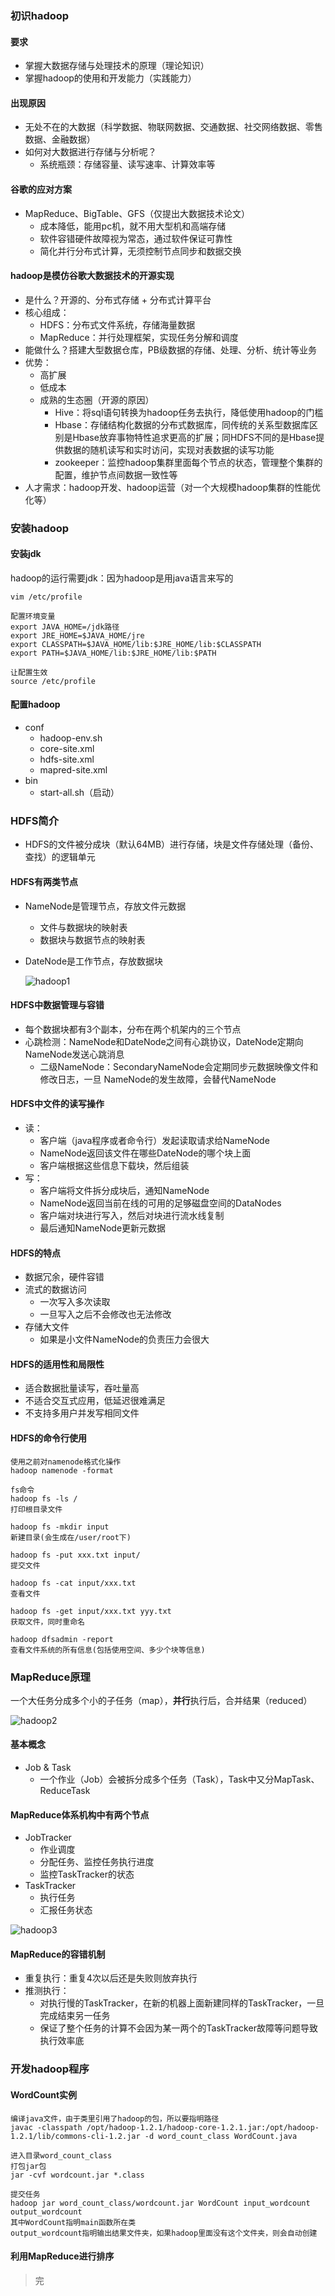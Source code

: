### 初识hadoop

#### 要求

- 掌握大数据存储与处理技术的原理（理论知识）
- 掌握hadoop的使用和开发能力（实践能力）

#### 出现原因

- 无处不在的大数据（科学数据、物联网数据、交通数据、社交网络数据、零售数据、金融数据）
- 如何对大数据进行存储与分析呢？
  - 系统瓶颈：存储容量、读写速率、计算效率等

#### 谷歌的应对方案

- MapReduce、BigTable、GFS（仅提出大数据技术论文）
  - 成本降低，能用pc机，就不用大型机和高端存储
  - 软件容错硬件故障视为常态，通过软件保证可靠性
  - 简化并行分布式计算，无须控制节点同步和数据交换

#### hadoop是模仿谷歌大数据技术的开源实现

- 是什么？开源的、分布式存储  +  分布式计算平台
- 核心组成：
  - HDFS：分布式文件系统，存储海量数据
  - MapReduce：并行处理框架，实现任务分解和调度
- 能做什么？搭建大型数据仓库，PB级数据的存储、处理、分析、统计等业务
- 优势：
  - 高扩展
  - 低成本
  - 成熟的生态圈（开源的原因）
    - Hive：将sql语句转换为hadoop任务去执行，降低使用hadoop的门槛
    - Hbase：存储结构化数据的分布式数据库，同传统的关系型数据库区别是Hbase放弃事物特性追求更高的扩展；同HDFS不同的是Hbase提供数据的随机读写和实时访问，实现对表数据的读写功能
    - zookeeper：监控hadoop集群里面每个节点的状态，管理整个集群的配置，维护节点间数据一致性等
- 人才需求：hadoop开发、hadoop运营（对一个大规模hadoop集群的性能优化等）

### 安装hadoop

#### 安装jdk

hadoop的运行需要jdk：因为hadoop是用java语言来写的

```shell
vim /etc/profile

配置环境变量
export JAVA_HOME=/jdk路径
export JRE_HOME=$JAVA_HOME/jre
export CLASSPATH=$JAVA_HOME/lib:$JRE_HOME/lib:$CLASSPATH
export PATH=$JAVA_HOME/lib:$JRE_HOME/lib:$PATH

让配置生效
source /etc/profile
```

#### 配置hadoop

- conf
  - hadoop-env.sh
  - core-site.xml
  - hdfs-site.xml
  - mapred-site.xml
- bin
  - start-all.sh（启动）

### HDFS简介


- HDFS的文件被分成块（默认64MB）进行存储，块是文件存储处理（备份、查找）的逻辑单元

#### HDFS有两类节点

-   NameNode是管理节点，存放文件元数据
    - 文件与数据块的映射表
    - 数据块与数据节点的映射表
-   DateNode是工作节点，存放数据块

      ![hadoop1](https://raw.githubusercontent.com/jayypc/notes/master/images/hadoop1.png)

#### HDFS中数据管理与容错

- 每个数据块都有3个副本，分布在两个机架内的三个节点
- 心跳检测：NameNode和DateNode之间有心跳协议，DateNode定期向NameNode发送心跳消息
    - 二级NameNode：SecondaryNameNode会定期同步元数据映像文件和修改日志，一旦 NameNode的发生故障，会替代NameNode

#### HDFS中文件的读写操作

- 读：
    - 客户端（java程序或者命令行）发起读取请求给NameNode
    - NameNode返回该文件在哪些DateNode的哪个块上面
    - 客户端根据这些信息下载块，然后组装
- 写：
    - 客户端将文件拆分成块后，通知NameNode
    - NameNode返回当前在线的可用的足够磁盘空间的DataNodes
    - 客户端对块进行写入，然后对块进行流水线复制
    - 最后通知NameNode更新元数据

#### HDFS的特点

- 数据冗余，硬件容错
- 流式的数据访问
    - 一次写入多次读取
    - 一旦写入之后不会修改也无法修改
- 存储大文件
    - 如果是小文件NameNode的负责压力会很大

#### HDFS的适用性和局限性

- 适合数据批量读写，吞吐量高
- 不适合交互式应用，低延迟很难满足
- 不支持多用户并发写相同文件

#### HDFS的命令行使用

```shell
使用之前对namenode格式化操作
hadoop namenode -format

fs命令
hadoop fs -ls /
打印根目录文件

hadoop fs -mkdir input
新建目录(会生成在/user/root下)

hadoop fs -put xxx.txt input/
提交文件

hadoop fs -cat input/xxx.txt
查看文件

hadoop fs -get input/xxx.txt yyy.txt
获取文件，同时重命名

hadoop dfsadmin -report
查看文件系统的所有信息(包括使用空间、多少个块等信息)
```

### MapReduce原理

一个大任务分成多个小的子任务（map），**并行**执行后，合并结果（reduced）

![hadoop2](https://raw.githubusercontent.com/jayypc/notes/master/images/hadoop2.png)

#### 基本概念

- Job & Task
  - 一个作业（Job）会被拆分成多个任务（Task），Task中又分MapTask、ReduceTask

#### MapReduce体系机构中有两个节点

- JobTracker
  - 作业调度
  - 分配任务、监控任务执行进度
  - 监控TaskTracker的状态
- TaskTracker
  - 执行任务
  - 汇报任务状态

![hadoop3](https://raw.githubusercontent.com/jayypc/notes/master/images/hadoop3.png)

#### MapReduce的容错机制

- 重复执行：重复4次以后还是失败则放弃执行
- 推测执行：
  - 对执行慢的TaskTracker，在新的机器上面新建同样的TaskTracker，一旦完成结束另一任务
  - 保证了整个任务的计算不会因为某一两个的TaskTracker故障等问题导致执行效率底

### 开发hadoop程序

#### WordCount实例

```shell
编译java文件，由于类里引用了hadoop的包，所以要指明路径
javac -classpath /opt/hadoop-1.2.1/hadoop-core-1.2.1.jar:/opt/hadoop-1.2.1/lib/commons-cli-1.2.jar -d word_count_class WordCount.java

进入目录word_count_class
打包jar包
jar -cvf wordcount.jar *.class

提交任务
hadoop jar word_count_class/wordcount.jar WordCount input_wordcount output_wordcount
其中WordCount指明main函数所在类
output_wordcount指明输出结果文件夹，如果hadoop里面没有这个文件夹，则会自动创建
```

#### 利用MapReduce进行排序

> 完